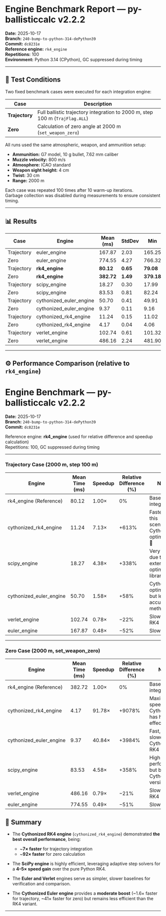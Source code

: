 # Engine Benchmark Report — py-ballisticcalc v2.2.2

**Date:** 2025-10-17  
**Branch:** `240-bump-to-python-314-dePython39`  
**Commit:** `dc8231e`  
**Reference engine:** `rk4_engine`  
**Repetitions:** 100  
**Environment:** Python 3.14 (CPython), GC suppressed during timing  

---

## 🧪 Test Conditions

Two fixed benchmark cases were executed for each integration engine:

| Case           | Description                                                                  |
| -------------- | ---------------------------------------------------------------------------- |
| **Trajectory** | Full ballistic trajectory integration to 2000 m, step 100 m (`TrajFlag.ALL`) |
| **Zero**       | Calculation of zero angle at 2000 m (`set_weapon_zero`)                      |

All runs used the same atmospheric, weapon, and ammunition setup:

- **Ammunition:** G7 model, 10 g bullet, 7.62 mm caliber  
- **Muzzle velocity:** 800 m/s  
- **Atmosphere:** ICAO standard  
- **Weapon sight height:** 4 cm  
- **Twist:** 30 cm  
- **Range:** 2000 m  

Each case was repeated 100 times after 10 warm-up iterations.  
Garbage collection was disabled during measurements to ensure consistent timing.

---

## 📊 Results

| Case       | Engine                  | Mean (ms)  | StdDev   | Min        | Max        |
| ---------- | ----------------------- | ---------- | -------- | ---------- | ---------- |
| Trajectory | euler_engine            | 167.87     | 2.03     | 165.25     | 176.12     |
| Zero       | euler_engine            | 774.55     | 4.27     | 766.32     | 795.35     |
| Trajectory | **rk4_engine**          | **80.12**  | **0.65** | **79.08**  | **83.09**  |
| Zero       | **rk4_engine**          | **382.72** | **1.49** | **379.18** | **390.29** |
| Trajectory | scipy_engine            | 18.27      | 0.30     | 17.99      | 20.31      |
| Zero       | scipy_engine            | 83.53      | 0.81     | 82.24      | 87.24      |
| Trajectory | cythonized_euler_engine | 50.70      | 0.41     | 49.91      | 53.12      |
| Zero       | cythonized_euler_engine | 9.37       | 0.11     | 9.16       | 9.73       |
| Trajectory | cythonized_rk4_engine   | 11.24      | 0.15     | 11.02      | 11.70      |
| Zero       | cythonized_rk4_engine   | 4.17       | 0.04     | 4.06       | 4.32       |
| Trajectory | verlet_engine           | 102.74     | 0.61     | 101.32     | 104.48     |
| Zero       | verlet_engine           | 486.16     | 2.24     | 481.90     | 490.52     |

---

## ⚙️ Performance Comparison (relative to `rk4_engine`)

# Engine Benchmark — py-ballisticcalc v2.2.2

**Date:** 2025-10-17  
**Branch:** `240-bump-to-python-314-dePython39`  
**Commit:** `dc8231e`  

Reference engine: **rk4_engine** (used for relative difference and speedup calculation)  
Repetitions: 100, GC suppressed during timing  

---

### Trajectory Case (2000 m, step 100 m)

| Engine                  | Mean Time (ms) | Speedup | Relative Difference (%) | Notes                                           |
| ----------------------- | -------------- | ------- | ----------------------- | ----------------------------------------------- |
| rk4_engine (Reference)  | 80.12          | 1.00×   | 0%                      | Base RK4 integrator                             |
| cythonized_rk4_engine   | 11.24          | 7.13×   | +613%                   | Fastest in this scenario; Cython optimization 🚀 |
| scipy_engine            | 18.27          | 4.38×   | +338%                   | Very fast due to external optimized libraries   |
| cythonized_euler_engine | 50.70          | 1.58×   | +58%                    | Cython optimization, but less accurate method   |
| verlet_engine           | 102.74         | 0.78×   | −22%                    | Slower than RK4 🐢                               |
| euler_engine            | 167.87         | 0.48×   | −52%                    | Slowest 🛑                                       |

---

### Zero Case (2000 m, set_weapon_zero)

| Engine                  | Mean Time (ms) | Speedup | Relative Difference (%) | Notes                                            |
| ----------------------- | -------------- | ------- | ----------------------- | ------------------------------------------------ |
| rk4_engine (Reference)  | 382.72         | 1.00×   | 0%                      | Base RK4 integrator                              |
| cythonized_rk4_engine   | 4.17           | 91.78×  | +9078%                  | Maximum speedup! Cythonization has huge effect 🚀 |
| cythonized_euler_engine | 9.37           | 40.84×  | +3984%                  | Fast, but still slower than Cythonized RK4       |
| scipy_engine            | 83.53          | 4.58×   | +358%                   | High performance, but behind Cython versions     |
| verlet_engine           | 486.16         | 0.79×   | −21%                    | Slower than RK4 🐢                                |
| euler_engine            | 774.55         | 0.49×   | −51%                    | Slowest 🛑                                        |

## 🧭 Summary

- The **Cythonized RK4 engine** (`cythonized_rk4_engine`) demonstrated **the best overall performance**, being:
  - ~**7× faster** for trajectory integration  
  - ~**92× faster** for zero calculation  

- The **SciPy engine** is highly efficient, leveraging adaptive step solvers for a **4–5× speed gain** over the pure Python RK4.

- The **Euler and Verlet** engines serve as simpler, slower baselines for verification and comparison.

- The **Cythonized Euler engine** provides a **moderate boost** (~1.6× faster for trajectory, ~41× faster for zero) but remains less efficient than the RK4 variant.

---
